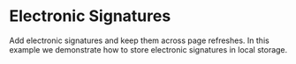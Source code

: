 # Electronic Signatures

Add electronic signatures and keep them across page refreshes. In this example we demonstrate how to store electronic signatures in local storage.

